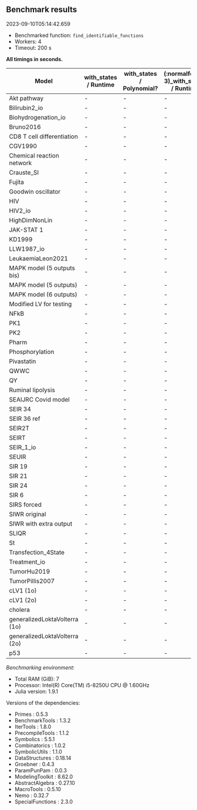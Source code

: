 ## Benchmark results

2023-09-10T05:14:42.659

- Benchmarked function: `find_identifiable_functions`
- Workers: 4
- Timeout: 200 s

**All timings in seconds.**

|Model|with_states / Runtime|with_states / Polynomial?|(:normalforms, 3)_with_states / Runtime|(:normalforms, 3)_with_states / Polynomial?|(:hybrid, 1)_with_states / Runtime|(:hybrid, 1)_with_states / Polynomial?|
|-----|---|---|---|---|---|---|
|Akt pathway| - | - | - | - | - | - |
|Bilirubin2_io| - | - | - | - | - | - |
|Biohydrogenation_io| - | - | - | - | - | - |
|Bruno2016| - | - | - | - | - | - |
|CD8 T cell differentiation| - | - | - | - | - | - |
|CGV1990| - | - | - | - | - | - |
|Chemical reaction network| - | - | - | - | - | - |
|Crauste_SI| - | - | - | - | - | - |
|Fujita| - | - | - | - | - | - |
|Goodwin oscillator| - | - | - | - | - | - |
|HIV| - | - | - | - | - | - |
|HIV2_io| - | - | - | - | - | - |
|HighDimNonLin| - | - | - | - | - | - |
|JAK-STAT 1| - | - | - | - | - | - |
|KD1999| - | - | - | - | - | - |
|LLW1987_io| - | - | - | - | - | - |
|LeukaemiaLeon2021| - | - | - | - | - | - |
|MAPK model (5 outputs bis)| - | - | - | - | - | - |
|MAPK model (5 outputs)| - | - | - | - | - | - |
|MAPK model (6 outputs)| - | - | - | - | - | - |
|Modified LV for testing| - | - | - | - | - | - |
|NFkB| - | - | - | - | - | - |
|PK1| - | - | - | - | - | - |
|PK2| - | - | - | - | - | - |
|Pharm| - | - | - | - | - | - |
|Phosphorylation| - | - | - | - | - | - |
|Pivastatin| - | - | - | - | - | - |
|QWWC| - | - | - | - | - | - |
|QY| - | - | - | - | - | - |
|Ruminal lipolysis| - | - | - | - | - | - |
|SEAIJRC Covid model| - | - | - | - | - | - |
|SEIR 34| - | - | - | - | - | - |
|SEIR 36 ref| - | - | - | - | - | - |
|SEIR2T| - | - | - | - | - | - |
|SEIRT| - | - | - | - | - | - |
|SEIR_1_io| - | - | - | - | - | - |
|SEUIR| - | - | - | - | - | - |
|SIR 19| - | - | - | - | - | - |
|SIR 21| - | - | - | - | - | - |
|SIR 24| - | - | - | - | - | - |
|SIR 6| - | - | - | - | - | - |
|SIRS forced| - | - | - | - | - | - |
|SIWR original| - | - | - | - | - | - |
|SIWR with extra output| - | - | - | - | - | - |
|SLIQR| - | - | - | - | - | - |
|St| - | - | - | - | - | - |
|Transfection_4State| - | - | - | - | - | - |
|Treatment_io| - | - | - | - | - | - |
|TumorHu2019| - | - | - | - | - | - |
|TumorPillis2007| - | - | - | - | - | - |
|cLV1 (1o)| - | - | - | - | - | - |
|cLV1 (2o)| - | - | - | - | - | - |
|cholera| - | - | - | - | - | - |
|generalizedLoktaVolterra (1o)| - | - | - | - | - | - |
|generalizedLoktaVolterra (2o)| - | - | - | - | - | - |
|p53| - | - | - | - | - | - |

*Benchmarking environment:*

* Total RAM (GiB): 7
* Processor: Intel(R) Core(TM) i5-8250U CPU @ 1.60GHz
* Julia version: 1.9.1

Versions of the dependencies:

* Primes : 0.5.3
* BenchmarkTools : 1.3.2
* IterTools : 1.8.0
* PrecompileTools : 1.1.2
* Symbolics : 5.5.1
* Combinatorics : 1.0.2
* SymbolicUtils : 1.1.0
* DataStructures : 0.18.14
* Groebner : 0.4.3
* ParamPunPam : 0.0.3
* ModelingToolkit : 8.62.0
* AbstractAlgebra : 0.27.10
* MacroTools : 0.5.10
* Nemo : 0.32.7
* SpecialFunctions : 2.3.0
